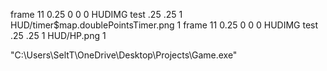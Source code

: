 frame 11 0.25 0 0 0 HUDIMG test .25 .25 1 HUD/timer$map.doublePointsTimer.png 1
frame 11 0.25 0 0 0 HUDIMG test .25 .25 1 HUD/HP.png 1

"C:\Users\SeltT\OneDrive\Desktop\Projects\Game.exe"